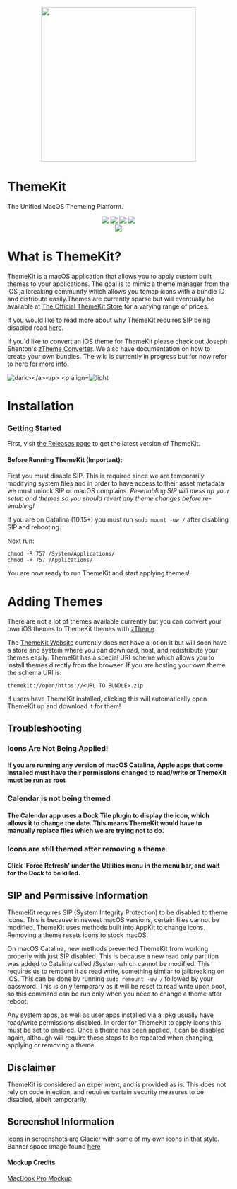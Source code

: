 <p align="center">
  <a align="center" href="https://themekit.io" target="_blank"><img src="https://themekit.io/assets/ThemeKit.png" width="350px" height="350px"></a>
</p>

# ThemeKit

The Unified MacOS Themeing Platform.
<p align="center">
  <a href="https://github.com/ThemeKitApp/ThemeKit/issues" align="center"><img src="https://img.shields.io/github/issues/ThemeKitApp/ThemeKit"></a>
  <a href="https://github.com/ThemeKitApp/ThemeKit/network" align="center"><img src="https://img.shields.io/github/forks/ThemeKitApp/ThemeKit"></a>
  <a href="https://github.com/ThemeKitApp/ThemeKit/stargazers" align="center"><img src="https://img.shields.io/github/stars/ThemeKitApp/ThemeKit"></a>
  <a href="" align="center"><img src="https://img.shields.io/badge/Version-1.0.3-informational"></a>
  <br>
  <a href="https://twitter.com/themekitapp" align="center"><img src="https://img.shields.io/twitter/follow/themekitapp?style=social"></a>

</p>

# What is ThemeKit?


ThemeKit is a macOS application that allows you to apply custom built themes to your applications. The goal is to mimic a theme manager from the iOS jailbreaking community which allows you tomap icons with a bundle ID and distribute easily.Themes are currently sparse but will eventually be available at [The Official ThemeKit Store](https://themekit.io) for a varying range of prices.

If you would like to read more about why ThemeKit 
requires SIP being disabled read [here](https://github.com/MTACS/ThemeKit#sip-and-permissive-information).

If you'd like to convert an iOS theme for ThemeKit please check out Joseph Shenton's [zTheme Converter](https://github.com/JosephShenton/zTheme). We also have documentation on how to create your own bundles. The wiki is currently in progress but for now refer to [here for more info](https://github.com/MTACS/ThemeKit/wiki/Bundling-a-theme).

<p align="center>
  <p align="center"><a align="center"><img src="https://media.discordapp.net/attachments/603653696030507023/698270367050891425/Screen_Shot_2020-04-10_at_4.33.58_PM.png?width=438&height=351"alt="dark></a></p>
  
  <p align="center"><a align="center"><img src="https://media.discordapp.net/attachments/603653696030507023/698270363263434752/Screen_Shot_2020-04-10_at_4.34.27_PM.png?width=438&height=351" alt="light"></a></p>
</p>

# Installation

### Getting Started

First, visit [the Releases page](https://github.com/MTACS/ThemeKit/releases) to get the latest version of ThemeKit.


#### Before Running ThemeKit (Important):

First you must disable SIP. This is required since we are temporarily modifying system files and in order to have access to their asset metadata we must unlock SIP or macOS complains. *Re-enabling SIP will mess up your setup and themes so you should revert any theme changes before re-enabling!*

If you are on Catalina (10.15+) you must run `sudo mount -uw /` after disabling SIP and rebooting.

Next run:

```
chmod -R 757 /System/Applications/
chmod -R 757 /Applications/
```

You are now ready to run ThemeKit and start applying themes!

# Adding Themes

There are not a lot of themes available currently but you can convert your own iOS themes to ThemeKit themes with  [zTheme](https://github.com/JosephShenton/zTheme). 

The [ThemeKit Website](https://themekit.io) currently does not have a lot on it but will soon have a store and system where you can download, host, and redistribute your themes easily. ThemeKit has a special URI scheme which allows you to install themes directly from the browser. If you are hosting your own theme the schema URI is:

```
themekit://open/https://<URL TO BUNDLE>.zip
```

If users have ThemeKit installed, clicking this will automatically open ThemeKit up and download it for them!

## Troubleshooting

### Icons Are Not Being Applied!

#### If you are running any version of macOS Catalina, Apple apps that come installed must have their permissions changed to read/write or ThemeKit must be run as root

### Calendar is not being themed

#### The Calendar app uses a Dock Tile plugin to display the icon, which allows it to change the date. This means ThemeKit would have to manually replace files which we are trying not to do.

### Icons are still themed after removing a theme

#### Click 'Force Refresh' under the Utilities menu in the menu bar, and wait for the Dock to be killed.

## SIP and Permissive Information

ThemeKit requires SIP (System Integrity Protection) to be disabled to theme icons. This is because in newest macOS versions, certain files cannot be modified. ThemeKit uses methods built into AppKit to change icons. Removing a theme resets icons to stock macOS. 

On macOS Catalina, new methods prevented ThemeKit from working properly with just SIP disabled. This is because a new read only partition was added to Catalina called /System which cannot be modified. This requires us to remount it as read write, something similar to jailbreaking on iOS. This can be done by running ```sudo remount -uw /``` followed by your password. This is only temporary as it will be reset to read write upon boot, so this command can be run only when you need to change a theme after reboot. 

Any system apps, as well as user apps installed via a .pkg usually have read/write permissions disabled. In order for ThemeKit to apply icons this must be set to enabled. Once a theme has been applied, it can be disabled again, although will require these steps to be repeated when changing, applying or removing a theme. 

## Disclaimer

ThemeKit is considered an experiment, and is provided as is. This does not rely on code injection, and requires certain security measures to be disabled, albeit temporarily. 

## Screenshot Information

Icons in screenshots are [Glacier](https://glaciericons.com/) with some of my own icons in that style. Banner space image found [here](https://www.spacetelescope.org/images/heic1105a/)


#### Mockup Credits

[MacBook Pro Mockup](https://www.anthonyboyd.graphics/mockups/realistic-2016-space-gray-macbook-pro-mockup-vol-8/)
